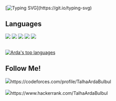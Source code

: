 
[![Typing SVG](https://readme-typing-svg.herokuapp.com?size=40&center=true&vCenter=true&width=1000&height=100&lines=HELLO+I+AM+ARDA.;I+AM+AIMING+AT+SOFTWARE+ENGINEERING.;WELCOME+TO+VISIT+MY+PROFILE.)](https://git.io/typing-svg)

<h2>Languages</h2>
<img src="https://img.shields.io/badge/C-00599C?style=for-the-badge&logo=c&logoColor=white"></img>
<img src="https://img.shields.io/badge/C%2B%2B-00599C?style=for-the-badge&logo=c%2B%2B&logoColor=white"></img>
<img src="https://img.shields.io/badge/Python-FFD43B?style=for-the-badge&logo=python&logoColor=306998"></img>
<img src="https://img.shields.io/badge/HTML5-E44D26?style=for-the-badge&logo=html5&logoColor=EBEBEB"></img>
<img src="https://img.shields.io/badge/CSS3-1572B6?style=for-the-badge&logo=css3&logoColor=white"></img>
<br><br>

[![Arda's top languages](https://github-readme-stats.vercel.app/api/top-langs/?username=TalhaArdaBulbul&theme=blue-green&hide=python&layout=compact&show_icons=true)](https://github.com/TalhaArdaBulbul/github-readme-stats)


<h2> Follow Me! </h2>
<img src="https://img.shields.io/badge/Codeforces-445f9d?style=for-the-badge&logo=Codeforces&logoColor=white"></img>https://codeforces.com/profile/TalhaArdaBulbul
<br> <br>
<img src="https://img.shields.io/badge/-Hackerrank-2EC866?style=for-the-badge&logo=HackerRank&logoColor=white"></img>https://www.hackerrank.com/TalhaArdaBulbul <br>
<br><br>





